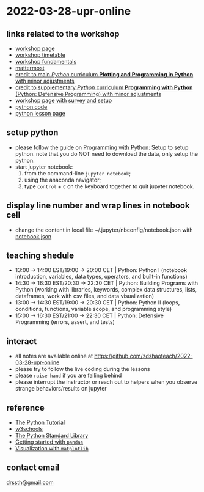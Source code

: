# 2022-03-28-upr-online


## links related to the workshop

- [workshop page](https://indico.cern.ch/event/1112526/)
- [workshop timetable](https://indico.cern.ch/event/1112526/timetable/)
- [workshop  fundamentals](https://indico.cern.ch/event/1112526/sessions/425320/attachments/2415900/4133998/SoftwareCarpentries-Mar2022.pdf)
- [mattermost](https://mattermost.web.cern.ch/awesome-ws/channels/town-square)
- [credit to main *Python* curriculum **Plotting and Programming in Python** with minor adjustments](https://swcarpentry.github.io/python-novice-gapminder/)
- [credit to supplementary *Python* curriculum **Programming with Python** (Python: Defensive Programming) with minor adjustments](https://swcarpentry.github.io/python-novice-inflammation/)
- [workshop page with survey and setup](https://czirion.github.io/2022-03-28-upr-online/)
- [python code](https://github.com/zdshaoteach/2022-03-28-upr-online)
- [python lesson page](https://zdshaoteach.github.io/)


## setup python

- please follow the guide on [Programming with Python: Setup](https://swcarpentry.github.io/python-novice-inflammation/setup.html) to setup python. note that you do NOT need to download the data, only setup the python.
- start jupyter notebook: 
    1. from the command-line `jupyter notebook`; 
    2. using the anaconda navigator;
    3. type `control` + `C` on the keyboard together to quit jupyter notebook.


## display line number and wrap lines in notebook cell

- change the content in local file ~/.jupyter/nbconfig/notebook.json with [notebook.json](notebook.json)

## teaching shedule

- 13:00 → 14:00 EST/19:00 → 20:00 CET | Python: Python I (notebook introduction, variables, data types, operators, and built-in functions)
- 14:30 → 16:30 EST/20:30 → 22:30 CET | Python: Building Programs with Python (working with libraries, keywords, complex data structures, lists, dataframes, work with csv files, and data visualization)
- 13:00 → 14:30 EST/19:00 → 20:30 CET | Python: Python II (loops, conditions, functions, variable scope, and programming style)
- 15:00 → 16:30 EST/21:00 → 22:30 CET | Python: Defensive Programming (errors, assert, and tests)


## interact

- all notes are available online at https://github.com/zdshaoteach/2022-03-28-upr-online
- please try to follow the live coding during the lessons
- please `raise hand` if you are falling behind
- please interrupt the instructor or reach out to helpers when you observe strange behaviors/results on jupyter

## reference

- [The Python Tutorial](https://docs.python.org/3/tutorial/)
- [w3schools](https://www.w3schools.com/python/default.asp)
- [The Python Standard Library](https://docs.python.org/3/library/index.html)
- [Getting started with `pandas`](https://pandas.pydata.org/docs/getting_started/index.html#getting-started)
- [Visualization with `matplotlib`](https://matplotlib.org/stable/tutorials/index)

## contact email
[drssth@gmail.com](mailto:drssth@gmail.com)